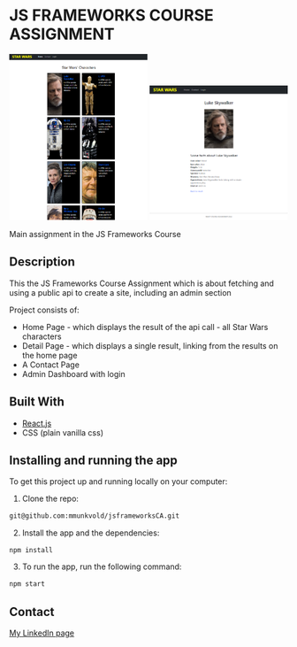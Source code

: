 # JS FRAMEWORKS COURSE ASSIGNMENT

<p float="left">
<img src="https://github.com/mmunkvold/jsframeworksCA/blob/main/src/images/starwars.png" width="250" alt="Star Wars characters">
<img src="https://github.com/mmunkvold/jsframeworksCA/blob/main/src/images/detail.png" width="250" alt="Luke from star wars"></p>

Main assignment in the JS Frameworks Course

## Description

This the JS Frameworks Course Assignment which is about fetching and using a public api to create a site, including an admin section

Project consists of:

- Home Page - which displays the result of the api call - all Star Wars characters
- Detail Page - which displays a single result, linking from the results on the home page
- A Contact Page
- Admin Dashboard with login

## Built With

- [React.js](https://reactjs.org/)
- CSS (plain vanilla css)

## Installing and running the app

To get this project up and running locally on your computer:

1. Clone the repo:

```bash
git@github.com:mmunkvold/jsframeworksCA.git
```

2. Install the app and the dependencies:

```
npm install
```

3. To run the app, run the following command:

```bash
npm start
```

## Contact

[My LinkedIn page](https://www.linkedin.com/in/monica-munkvold-nikolaisen/)
